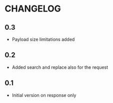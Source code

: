 # CHANGELOG

## 0.3

* Payload size limitations added

## 0.2

* Added search and replace also for the request

## 0.1

* Initial version on response only
